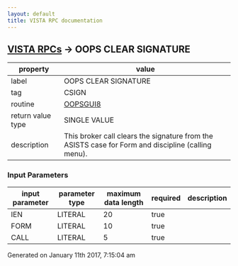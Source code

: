 ```yaml
---
layout: default
title: VISTA RPC documentation
---
```




## [VISTA RPCs](TableOfContent.md) &#8594; OOPS CLEAR SIGNATURE 

 property | value 
--- | --- 
 label | OOPS CLEAR SIGNATURE
 tag | CSIGN
 routine | [OOPSGUI8](http://code.osehra.org/dox/Routine_OOPSGUI8_source.html)
 return value type | SINGLE VALUE
 description | This broker call clears the signature from the ASISTS case for Form and discipline (calling menu).

### Input Parameters

| input parameter | parameter type | maximum data length | required | description | 
| --- | --- | --- | --- | --- | 
| IEN | LITERAL | 20 | true |  | 
| FORM | LITERAL | 10 | true |  | 
| CALL | LITERAL | 5 | true |  | 




 Generated on January 11th 2017, 7:15:04 am
